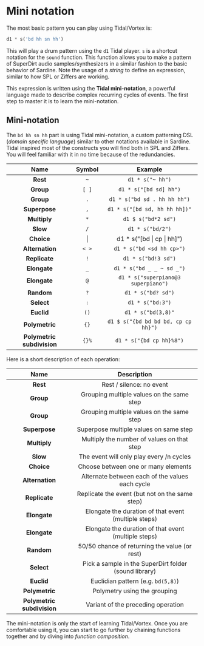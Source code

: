 # Mini notation

The most basic pattern you can play using Tidal/Vortex is:

```python
d1 * s('bd hh sn hh')
```

This will play a drum pattern using the `d1` Tidal player. `s` is a shortcut notation for the `sound` function. This function allows you to make a pattern of SuperDirt audio samples/synthesizers in a similar fashion to the basic behavior of Sardine. Note the usage of a *string* to define an expression, similar to how SPL or Ziffers are working.

This expression is written using the **Tidal mini-notation**, a powerful language made to describe complex recurring cycles of events. The first step to master it is to learn the mini-notation.

## Mini-notation

The `bd hh sn hh` part is using Tidal mini-notation, a custom patterning DSL (*domain specific language*) similar to other notations available in Sardine. Tidal inspired most of the constructs you will find both in SPL and Ziffers. You will feel familiar with it in no time because of the redundancies.

| Name | Symbol | Example | 
|:-:|:------:|:-------:|
| **Rest** | `~` | `d1 * s("~ hh")` |   
| **Group** | `[ ]`| `d1 * s("[bd sd] hh")` |
| **Group** | `.` | `d1 * s("bd sd . hh hh hh")`|
| **Superpose** | `,` |  `d1 * s("[bd sd, hh hh hh])"` |
| **Multiply** | `*`  | `d1 $ s("bd*2 sd")` |
| **Slow** | `/`  | `d1 * s("bd/2")` |
| **Choice** | &#124;  | d1 * s("[bd &#124; cp &#124; hh]") |
| **Alternation** | `< >`  | `d1 * s("bd <sd hh cp>")` |
| **Replicate** | `!`  | `d1 * s("bd!3 sd")` |
| **Elongate** | `_`  | `d1 * s("bd _ _ ~ sd _")`	 |
| **Elongate** | `@`  | `d1 * s("superpiano@3 superpiano")`	 |
| **Random** | `?`  | `d1 * s("bd? sd")`	 |
| **Select** | `:`  | `d1 * s("bd:3")`	 |
| **Euclid** | `()`  | `d1 * s("bd(3,8)"`	 |
| **Polymetric** | `{}`  | `d1 $ s("{bd bd bd bd, cp cp hh}")`	 |
| **Polymetric subdivision** | `{}%`  | `d1 * s("{bd cp hh}%8")`	 |

Here is a short description of each operation:

| Name | Description |
|:----:|:-----------:|
| **Rest** | Rest / silence: no event |
| **Group** | Grouping multiple values on the same step |
| **Group** | Grouping multiple values on the same step |
| **Superpose** | Superpose multiple values on same step |
| **Multiply** | Multiply the number of values on that step |
| **Slow** | The event will only play every /n cycles |
| **Choice** | Choose between one or many elements |
| **Alternation** | Alternate between each of the values each cycle |
| **Replicate** | Replicate the event (but not on the same step) |
| **Elongate** | Elongate the duration of that event (multiple steps) |
| **Elongate** | Elongate the duration of that event (multiple steps) |
| **Random** | 50/50 chance of returning the value (or rest) |
| **Select** | Pick a sample in the SuperDirt folder (sound library) |
| **Euclid** | Euclidian pattern (e.g. `bd(5,8)`)|
| **Polymetric** | Polymetry using the grouping |
| **Polymetric subdivision** | Variant of the preceding operation |

The mini-notation is only the start of learning Tidal/Vortex. Once you are comfortable using it, you can start to go further by chaining functions together and by diving into *function composition*.
